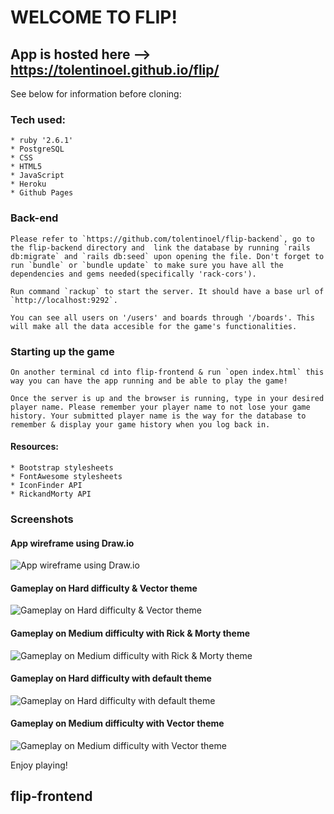 

# WELCOME TO FLIP!

## App is hosted here --> https://tolentinoel.github.io/flip/

See below for information before cloning:

### Tech used:
    * ruby '2.6.1'
    * PostgreSQL
    * CSS
    * HTML5
    * JavaScript
    * Heroku
    * Github Pages

### Back-end
    Please refer to `https://github.com/tolentinoel/flip-backend`, go to the flip-backend directory and  link the database by running `rails db:migrate` and `rails db:seed` upon opening the file. Don't forget to run `bundle` or `bundle update` to make sure you have all the dependencies and gems needed(specifically 'rack-cors').

    Run command `rackup` to start the server. It should have a base url of `http://localhost:9292`.

    You can see all users on '/users' and boards through '/boards'. This will make all the data accesible for the game's functionalities.

### Starting up the game

    On another terminal cd into flip-frontend & run `open index.html` this way you can have the app running and be able to play the game!

    Once the server is up and the browser is running, type in your desired player name. Please remember your player name to not lose your game history. Your submitted player name is the way for the database to remember & display your game history when you log back in.

#### Resources:
    * Bootstrap stylesheets
    * FontAwesome stylesheets
    * IconFinder API
    * RickandMorty API

### Screenshots

#### App wireframe using Draw.io
![App wireframe using Draw.io](https://github.com/tolentinoel/flip-frontend/blob/main/images/phase3_wireframe.jpg)

#### Gameplay on Hard difficulty & Vector theme
![Gameplay on Hard difficulty & Vector theme](https://github.com/tolentinoel/flip-frontend/blob/main/images/phase3_flip.jpg)

#### Gameplay on Medium difficulty with Rick & Morty theme
![Gameplay on Medium difficulty with Rick & Morty theme](https://github.com/tolentinoel/flip-frontend/blob/main/images/rickMorty_medium.png)

#### Gameplay on Hard difficulty with default theme
![Gameplay on Hard difficulty with default theme](https://github.com/tolentinoel/flip-frontend/blob/main/images/default_hard.png)

#### Gameplay on Medium difficulty with Vector theme
![Gameplay on Medium difficulty with Vector theme](https://github.com/tolentinoel/flip-frontend/blob/main/images/vector_medium.png)


Enjoy playing!


## flip-frontend
